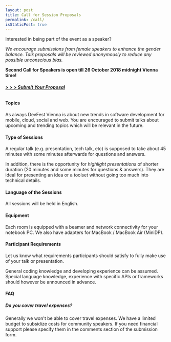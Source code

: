 ```yaml
---
layout: post
title: Call for Session Proposals
permalink: /call/
isStaticPost: true
---
```


Interested in being part of the event as a speaker?

_We encourage submissions from female speakers to enhance the gender balance.
Talk proposals will be reviewed anonymously to reduce any possible unconscious bias._

**Second Call for Speakers is open till 26 October 2018 midnight Vienna time!**

###### **[&gt; &gt; &gt; Submit Your Proposal](https://cfp.gdg-vienna.at)** ######

#### Topics ####

As always DevFest Vienna is about new trends in software development for mobile, cloud, social and web.
You are encouraged to submit talks about upcoming and trending topics which will be relevant in the future.

#### Type of Sessions ####

A regular talk (e.g. presentation, tech talk, etc) is supposed
to take about 45 minutes with some minutes afterwards for
questions and answers.

In addition, there is the opportunity for _highlight presentations_
of shorter duration (20 minutes and some minutes for questions & answers).
They are ideal for presenting an idea or a toolset without going
too much into technical details.

#### Language of the Sessions ####

All sessions will be held in English.

#### Equipment ####

Each room is equipped with a beamer and network connectivity for your
notebook PC.
We also have adapters for MacBook / MacBook Air (MiniDP).

#### Participant Requirements ####

Let us know what requirements participants should satisfy to fully
make use of your talk or presentation.

General coding knowledge and developing experience can be assumed.
Special language knowledge, experience with specific APIs or
frameworks should however be announced in advance.

#### FAQ ####

##### Do you cover travel expenses? #####

Generally we won't be able to cover travel expenses.
We have a limited budget to subsidize costs for community speakers.
If you need financial support please specify them in the comments section of the submission form.

<img class="img-responsive feature-image" src="{{ site.baseurl }}/img/posts/call.jpg" style="display:none">
